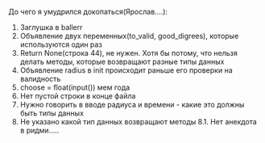 До чего я умудрился докопаться(Ярослав....):
1. Заглушка в ballerr
2. Объявление двух переменных(to_valid, good_digrees), которые используются один раз
3. Return None(строка 44), не нужен. Хотя бы потому, что нельзя делать методы, которые возвращают разные типы данных
4. Объявление radius в init происходит раньше его проверки на валидность
5. choose = float(input()) мем года
6. Нет пустой строки в конце файла
7. Нужно говорить в вводе радиуса и времени - какие это должны быть типы данных
8. Не указано какой тип данных возвращают методы
8.1. Нет анекдота в ридми…..
